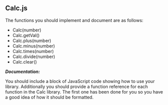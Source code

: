 ## Calc.js

The functions you should implement and document are as follows:

- Calc(number)
- Calc.getVal()
- Calc.plus(number)
- Calc.minus(number)
- Calc.times(number)
- Calc.divide(number)
- Calc.clear()

***Documentation:***

You should include a block of JavaScript code showing how to use your library. Additionally you should provide a function reference for each function in the Calc library. The first one has been done for you so you have a good idea of how it should be formatted.